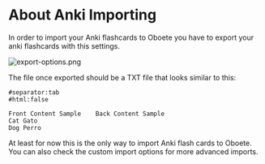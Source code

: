# About Anki Importing

In order to import your Anki flashcards to Oboete you have to export your anki flashcards with this settings.

![export-options.png](https://raw.githubusercontent.com/mariinkys/oboete/main/info/screenshots/export-options.png)

The file once exported should be a TXT file that looks similar to this:

```
#separator:tab
#html:false

Front Content Sample    Back Content Sample
Cat Gato
Dog Perro
```
At least for now this is the only way to import Anki flash cards to Oboete. You can also check the custom import options for more advanced imports.